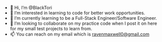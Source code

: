 - 👋 Hi, I’m @BlackTori
- 👀 I’m interested in learning to code for better work opportunities.
- 🌱 I’m currently learning to be a Full-Stack Engineer/Software Engineer.
- 💞️ I’m looking to collaborate on my practice code when I post it on here for my small test projects to learn from.
- 📫 You can reach on my email which is ravenmaxwell0@gmail.com

<!---
BlackTori/BlackTori is a ✨ special ✨ repository because its `README.md` (this file) appears on your GitHub profile.
You can click the Preview link to take a look at your changes.
--->
